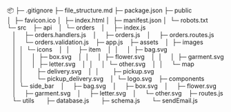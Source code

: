 📦
├─ .gitignore
├─ file_structure.md
├─ package.json
├─ public
│  ├─ favicon.ico
│  ├─ index.html
│  ├─ manifest.json
│  └─ robots.txt
└─ src
   ├─ api
   │  └─ orders
   │     ├─ index.js
   │     ├─ orders.handlers.js
   │     ├─ orders.js
   │     ├─ orders.routes.js
   │     └─ orders.validation.js
   ├─ app.js
   ├─ assets
   │  ├─ images
   │  │  └─ icons
   │  │     ├─ item
   │  │     │  ├─ bag.svg
   │  │     │  ├─ box.svg
   │  │     │  ├─ flower.svg
   │  │     │  ├─ garment.svg
   │  │     │  ├─ letter.svg
   │  │     │  └─ other.svg
   │  │     └─ map
   │  │        ├─ delivery.svg
   │  │        ├─ pickup.svg
   │  │        └─ pickup_delivery.svg
   │  └─ logo.svg
   ├─ components
   │  └─ side_bar
   │     ├─ bag.svg
   │     ├─ box.svg
   │     ├─ flower.svg
   │     ├─ garment.svg
   │     ├─ letter.svg
   │     └─ other.svg
   ├─ routes.js
   └─ utils
      ├─ database.js
      ├─ schema.js
      └─ sendEmail.js
